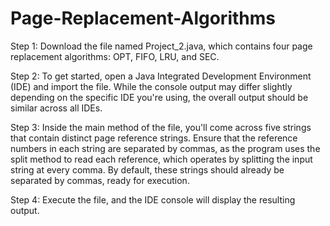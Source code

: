 # Page-Replacement-Algorithms


Step 1: Download the file named Project_2.java, which contains four page replacement algorithms: OPT, FIFO, LRU, and SEC.

Step 2: To get started, open a Java Integrated Development Environment (IDE) and import the file. While the console output may differ slightly depending on the specific IDE you're using, the overall output should be similar across all IDEs.

Step 3: Inside the main method of the file, you'll come across five strings that contain distinct page reference strings. Ensure that the reference numbers in each string are separated by commas, as the program uses the split method to read each reference, which operates by splitting the input string at every comma. By default, these strings should already be separated by commas, ready for execution.

Step 4: Execute the file, and the IDE console will display the resulting output.
